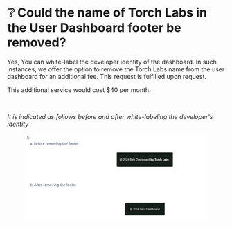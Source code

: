 # ❔ Could the name of Torch Labs in the User Dashboard footer be removed?

Yes, You can white-label the developer identity of the dashboard. In such instances, we offer the option to remove the Torch Labs name from the user dashboard for an additional fee. This request is fulfilled upon request.

This additional service would cost $40 per month.

<figure><img src="../../.gitbook/assets/Screenshot 2024-05-12 at 11.22.16 PM.png" alt=""><figcaption></figcaption></figure>

_It is indicated as follows before and after white-labeling the developer's identity_

<figure><img src="../../.gitbook/assets/a (11).png" alt=""><figcaption></figcaption></figure>

